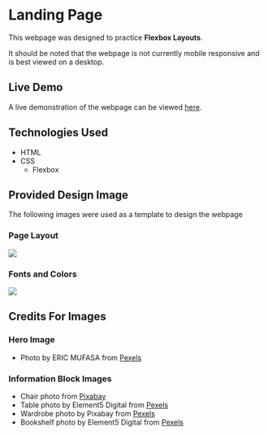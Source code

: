 # Landing Page
This webpage was designed to practice **Flexbox Layouts**. 

It should be noted that the webpage is not currently mobile responsive and is best viewed on a desktop.

## Live Demo
A live demonstration of the webpage can be viewed [here](https://affan-mushahid.github.io/landing-page/).

## Technologies Used
- HTML
- CSS
    - Flexbox

## Provided Design Image
The following images were used as a template to design the webpage

### Page Layout
![](https://cdn.statically.io/gh/TheOdinProject/curriculum/81a5d553f4073e593d23a6ab00d50eef8620796d/foundations/html_css/project/imgs/01.png)

### Fonts and Colors
![](https://cdn.statically.io/gh/TheOdinProject/curriculum/a38403e7d81cc8305af16ac48985cfbde87834d6/foundations/html_css/flexbox/project-landing-page/imgs/02.png)

## Credits For Images
### Hero Image
- Photo by ERIC MUFASA from [Pexels](https://www.pexels.com/photo/two-assorted-color-padded-chairs-near-side-table-1350789/)

### Information Block Images
- Chair photo from [Pixabay](https://pixabay.com/photos/plant-design-home-house-lamp-4243898/)
- Table photo by Element5 Digital from [Pexels]( https://www.pexels.com/photo/stainless-steel-base-white-shade-table-lamp-on-brown-wooden-desk-near-white-painted-wall-with-wall-mounted-flat-screen-t-v-1125137/)
- Wardrobe photo by Pixabay from [Pexels](https://www.pexels.com/photo/stack-of-towels-on-rack-271711/)
- Bookshelf photo by Element5 Digital from [Pexels](https://www.pexels.com/photo/brown-wooden-shelf-and-beige-fabric-sofa-1125130/)